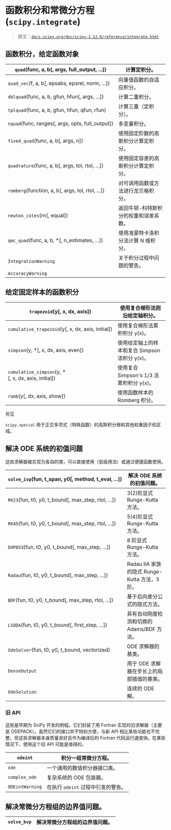 # 函数积分和常微分方程 (`scipy.integrate`)

> 原文：[`docs.scipy.org/doc/scipy-1.12.0/reference/integrate.html`](https://docs.scipy.org/doc/scipy-1.12.0/reference/integrate.html)

## 函数积分，给定函数对象

| `quad`(func, a, b[, args, full_output, ...]) | 计算定积分。 |
| --- | --- |
| `quad_vec`(f, a, b[, epsabs, epsrel, norm, ...]) | 向量值函数的自适应积分。 |
| `dblquad`(func, a, b, gfun, hfun[, args, ...]) | 计算二重积分。 |
| `tplquad`(func, a, b, gfun, hfun, qfun, rfun) | 计算三重（定积分）。 |
| `nquad`(func, ranges[, args, opts, full_output]) | 多变量积分。 |
| `fixed_quad`(func, a, b[, args, n]) | 使用固定阶数的高斯积分计算定积分。 |
| `quadrature`(func, a, b[, args, tol, rtol, ...]) | 使用固定容差的高斯积分计算定积分。 |
| `romberg`(function, a, b[, args, tol, rtol, ...]) | 对可调用函数或方法进行龙贝格积分。 |
| `newton_cotes`(rn[, equal]) | 返回牛顿-科特斯积分的权重和误差系数。 |
| `qmc_quad`(func, a, b, *[, n_estimates, ...]) | 使用准蒙特卡洛积分法计算 N 维积分。 |
| `IntegrationWarning` | 关于积分过程中问题的警告。 |
| `AccuracyWarning` |  |

## 给定固定样本的函数积分

| `trapezoid`(y[, x, dx, axis]) | 使用复合梯形法则沿给定轴积分。 |
| --- | --- |
| `cumulative_trapezoid`(y[, x, dx, axis, initial]) | 使用复合梯形法累积积分 y(x)。 |
| `simpson`(y, *[, x, dx, axis, even]) | 使用给定轴上的样本和复合 Simpson 法积分 y(x)。 |
| `cumulative_simpson`(y, *[, x, dx, axis, initial]) | 使用复合 Simpson's 1/3 法累积积分 y(x)。 |
| `romb`(y[, dx, axis, show]) | 使用函数样本的 Romberg 积分。 |

另见

`scipy.special` 用于正交多项式（特殊函数）的高斯积分根和其他权重因子和区域。

## 解决 ODE 系统的初值问题

这些求解器被实现为各自的类，可以直接使用（低级用法）或通过便捷函数使用。

| `solve_ivp`(fun, t_span, y0[, method, t_eval, ...]) | 解决 ODE 系统的初值问题。 |
| --- | --- |
| `RK23`(fun, t0, y0, t_bound[, max_step, rtol, ...]) | 3(2)阶显式 Runge-Kutta 方法。 |
| `RK45`(fun, t0, y0, t_bound[, max_step, rtol, ...]) | 5(4)阶显式 Runge-Kutta 方法。 |
| `DOP853`(fun, t0, y0, t_bound[, max_step, ...]) | 8 阶显式 Runge-Kutta 方法。 |
| `Radau`(fun, t0, y0, t_bound[, max_step, ...]) | Radau IIA 家族的隐式 Runge-Kutta 方法，5 阶。 |
| `BDF`(fun, t0, y0, t_bound[, max_step, rtol, ...]) | 基于后向差分公式的隐式方法。 |
| `LSODA`(fun, t0, y0, t_bound[, first_step, ...]) | 具有自动刚度检测和切换的 Adams/BDF 方法。 |
| `OdeSolver`(fun, t0, y0, t_bound, vectorized) | ODE 求解器的基类。 |
| `DenseOutput` | 用于 ODE 求解器在步长上的局部插值的基类。 |
| `OdeSolution` | 连续的 ODE 解。 |

### 旧 API

这些是早期为 SciPy 开发的例程。它们封装了用 Fortran 实现的旧求解器（主要是 ODEPACK）。虽然它们的接口并不特别方便，与新 API 相比某些功能也不完整，但这些求解器本身质量良好且作为编译后的 Fortran 代码运行速度快。在某些情况下，使用这个旧 API 可能是值得的。

| `odeint` | 积分一组常微分方程。 |
| --- | --- |
| `ode` | 一个通用的数值积分器接口类。 |
| `complex_ode` | 复杂系统的 ODE 包装器。 |
| `ODEintWarning` | 在执行 `odeint` 过程中引发的警告。 |

## 解决常微分方程组的边界值问题。

| `solve_bvp` | 解决常微分方程组的边界值问题。 |
| --- | --- |
